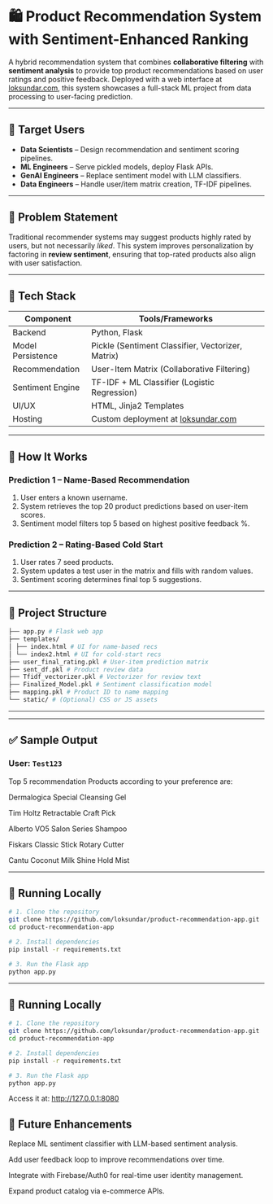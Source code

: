 # 🛍️ Product Recommendation System with Sentiment-Enhanced Ranking

A hybrid recommendation system that combines **collaborative filtering** with **sentiment analysis** to provide top product recommendations based on user ratings and positive feedback. Deployed with a web interface at [loksundar.com](https://loksundar.com), this system showcases a full-stack ML project from data processing to user-facing prediction.

---

## 👤 Target Users
- **Data Scientists** – Design recommendation and sentiment scoring pipelines.
- **ML Engineers** – Serve pickled models, deploy Flask APIs.
- **GenAI Engineers** – Replace sentiment model with LLM classifiers.
- **Data Engineers** – Handle user/item matrix creation, TF-IDF pipelines.

---

## 🎯 Problem Statement

Traditional recommender systems may suggest products highly rated by users, but not necessarily *liked*. This system improves personalization by factoring in **review sentiment**, ensuring that top-rated products also align with user satisfaction.

---

## 🔧 Tech Stack

| Component         | Tools/Frameworks                              |
|------------------|------------------------------------------------|
| Backend           | Python, Flask                                 |
| Model Persistence | Pickle (Sentiment Classifier, Vectorizer, Matrix) |
| Recommendation    | User-Item Matrix (Collaborative Filtering)    |
| Sentiment Engine  | TF-IDF + ML Classifier (Logistic Regression)  |
| UI/UX             | HTML, Jinja2 Templates                        |
| Hosting           | Custom deployment at [loksundar.com](https://loksundar.com) |

---

## 🔁 How It Works

### Prediction 1 – Name-Based Recommendation
1. User enters a known username.
2. System retrieves the top 20 product predictions based on user-item scores.
3. Sentiment model filters top 5 based on highest positive feedback %.

### Prediction 2 – Rating-Based Cold Start
1. User rates 7 seed products.
2. System updates a test user in the matrix and fills with random values.
3. Sentiment scoring determines final top 5 suggestions.

---

## 📁 Project Structure

```bash
├── app.py # Flask web app
├── templates/
│ ├── index.html # UI for name-based recs
│ └── index2.html # UI for cold-start recs
├── user_final_rating.pkl # User-item prediction matrix
├── sent_df.pkl # Product review data
├── Tfidf_vectorizer.pkl # Vectorizer for review text
├── Finalized_Model.pkl # Sentiment classification model
├── mapping.pkl # Product ID to name mapping
└── static/ # (Optional) CSS or JS assets
```
---

---

## ✅ Sample Output

### User: `Test123`
Top 5 recommendation Products according to your preference are:

Dermalogica Special Cleansing Gel

Tim Holtz Retractable Craft Pick

Alberto VO5 Salon Series Shampoo

Fiskars Classic Stick Rotary Cutter

Cantu Coconut Milk Shine Hold Mist

---

## 🚀 Running Locally

```bash
# 1. Clone the repository
git clone https://github.com/loksundar/product-recommendation-app.git
cd product-recommendation-app

# 2. Install dependencies
pip install -r requirements.txt

# 3. Run the Flask app
python app.py

```
---

## 🚀 Running Locally

```bash
# 1. Clone the repository
git clone https://github.com/loksundar/product-recommendation-app.git
cd product-recommendation-app

# 2. Install dependencies
pip install -r requirements.txt

# 3. Run the Flask app
python app.py
```
Access it at: http://127.0.0.1:8080
## 🧠 Future Enhancements
Replace ML sentiment classifier with LLM-based sentiment analysis.

Add user feedback loop to improve recommendations over time.

Integrate with Firebase/Auth0 for real-time user identity management.

Expand product catalog via e-commerce APIs.

